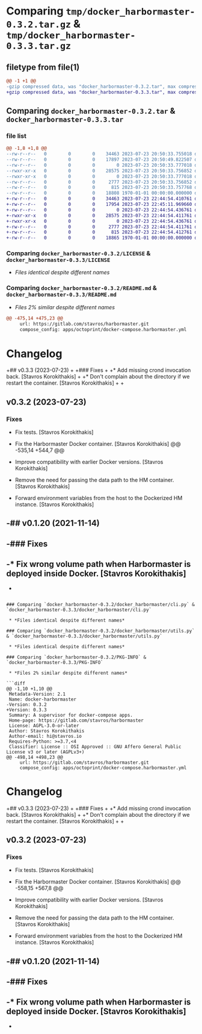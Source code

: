# Comparing `tmp/docker_harbormaster-0.3.2.tar.gz` & `tmp/docker_harbormaster-0.3.3.tar.gz`

## filetype from file(1)

```diff
@@ -1 +1 @@
-gzip compressed data, was "docker_harbormaster-0.3.2.tar", max compression
+gzip compressed data, was "docker_harbormaster-0.3.3.tar", max compression
```

## Comparing `docker_harbormaster-0.3.2.tar` & `docker_harbormaster-0.3.3.tar`

### file list

```diff
@@ -1,8 +1,8 @@
--rw-r--r--   0        0        0    34463 2023-07-23 20:50:33.755018 docker_harbormaster-0.3.2/LICENSE
--rw-r--r--   0        0        0    17897 2023-07-23 20:50:49.822507 docker_harbormaster-0.3.2/README.md
--rw-r--r--   0        0        0        0 2023-07-23 20:50:33.777018 docker_harbormaster-0.3.2/docker_harbormaster/__init__.py
--rwxr-xr-x   0        0        0    28575 2023-07-23 20:50:33.756852 docker_harbormaster-0.3.2/docker_harbormaster/cli.py
--rwxr-xr-x   0        0        0        0 2023-07-23 20:50:33.777018 docker_harbormaster-0.3.2/docker_harbormaster/conftest.py
--rw-r--r--   0        0        0     2777 2023-07-23 20:50:33.756852 docker_harbormaster-0.3.2/docker_harbormaster/utils.py
--rw-r--r--   0        0        0      815 2023-07-23 20:50:33.757768 docker_harbormaster-0.3.2/pyproject.toml
--rw-r--r--   0        0        0    18808 1970-01-01 00:00:00.000000 docker_harbormaster-0.3.2/PKG-INFO
+-rw-r--r--   0        0        0    34463 2023-07-23 22:44:54.410761 docker_harbormaster-0.3.3/LICENSE
+-rw-r--r--   0        0        0    17954 2023-07-23 22:45:11.969660 docker_harbormaster-0.3.3/README.md
+-rw-r--r--   0        0        0        0 2023-07-23 22:44:54.436761 docker_harbormaster-0.3.3/docker_harbormaster/__init__.py
+-rwxr-xr-x   0        0        0    28575 2023-07-23 22:44:54.411761 docker_harbormaster-0.3.3/docker_harbormaster/cli.py
+-rwxr-xr-x   0        0        0        0 2023-07-23 22:44:54.436761 docker_harbormaster-0.3.3/docker_harbormaster/conftest.py
+-rw-r--r--   0        0        0     2777 2023-07-23 22:44:54.411761 docker_harbormaster-0.3.3/docker_harbormaster/utils.py
+-rw-r--r--   0        0        0      815 2023-07-23 22:44:54.412761 docker_harbormaster-0.3.3/pyproject.toml
+-rw-r--r--   0        0        0    18865 1970-01-01 00:00:00.000000 docker_harbormaster-0.3.3/PKG-INFO
```

### Comparing `docker_harbormaster-0.3.2/LICENSE` & `docker_harbormaster-0.3.3/LICENSE`

 * *Files identical despite different names*

### Comparing `docker_harbormaster-0.3.2/README.md` & `docker_harbormaster-0.3.3/README.md`

 * *Files 2% similar despite different names*

```diff
@@ -475,14 +475,23 @@
     url: https://gitlab.com/stavros/harbormaster.git
     compose_config: apps/octoprint/docker-compose.harbormaster.yml
 ```
 
 # Changelog
 
 
+## v0.3.3 (2023-07-23)
+
+### Fixes
+
+* Add missing crond invocation back. [Stavros Korokithakis]
+
+* Don't complain about the directory if we restart the container. [Stavros Korokithakis]
+
+
 ## v0.3.2 (2023-07-23)
 
 ### Fixes
 
 * Fix tests. [Stavros Korokithakis]
 
 * Fix the Harbormaster Docker container. [Stavros Korokithakis]
@@ -535,14 +544,7 @@
 * Improve compatibility with earlier Docker versions. [Stavros Korokithakis]
 
 * Remove the need for passing the data path to the HM container. [Stavros Korokithakis]
 
 * Forward environment variables from the host to the Dockerized HM instance. [Stavros Korokithakis]
 
 
-## v0.1.20 (2021-11-14)
-
-### Fixes
-
-* Fix wrong volume path when Harbormaster is deployed inside Docker. [Stavros Korokithakis]
-
-
```

### Comparing `docker_harbormaster-0.3.2/docker_harbormaster/cli.py` & `docker_harbormaster-0.3.3/docker_harbormaster/cli.py`

 * *Files identical despite different names*

### Comparing `docker_harbormaster-0.3.2/docker_harbormaster/utils.py` & `docker_harbormaster-0.3.3/docker_harbormaster/utils.py`

 * *Files identical despite different names*

### Comparing `docker_harbormaster-0.3.2/PKG-INFO` & `docker_harbormaster-0.3.3/PKG-INFO`

 * *Files 2% similar despite different names*

```diff
@@ -1,10 +1,10 @@
 Metadata-Version: 2.1
 Name: docker-harbormaster
-Version: 0.3.2
+Version: 0.3.3
 Summary: A supervisor for docker-compose apps.
 Home-page: https://gitlab.com/stavros/harbormaster
 License: AGPL-3.0-or-later
 Author: Stavros Korokithakis
 Author-email: hi@stavros.io
 Requires-Python: >=3.7,<4
 Classifier: License :: OSI Approved :: GNU Affero General Public License v3 or later (AGPLv3+)
@@ -498,14 +498,23 @@
     url: https://gitlab.com/stavros/harbormaster.git
     compose_config: apps/octoprint/docker-compose.harbormaster.yml
 ```
 
 # Changelog
 
 
+## v0.3.3 (2023-07-23)
+
+### Fixes
+
+* Add missing crond invocation back. [Stavros Korokithakis]
+
+* Don't complain about the directory if we restart the container. [Stavros Korokithakis]
+
+
 ## v0.3.2 (2023-07-23)
 
 ### Fixes
 
 * Fix tests. [Stavros Korokithakis]
 
 * Fix the Harbormaster Docker container. [Stavros Korokithakis]
@@ -558,15 +567,8 @@
 * Improve compatibility with earlier Docker versions. [Stavros Korokithakis]
 
 * Remove the need for passing the data path to the HM container. [Stavros Korokithakis]
 
 * Forward environment variables from the host to the Dockerized HM instance. [Stavros Korokithakis]
 
 
-## v0.1.20 (2021-11-14)
-
-### Fixes
-
-* Fix wrong volume path when Harbormaster is deployed inside Docker. [Stavros Korokithakis]
-
-
```

